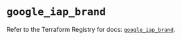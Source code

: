 # `google_iap_brand`

Refer to the Terraform Registry for docs: [`google_iap_brand`](https://registry.terraform.io/providers/hashicorp/google-beta/6.49.3/docs/resources/google_iap_brand).
